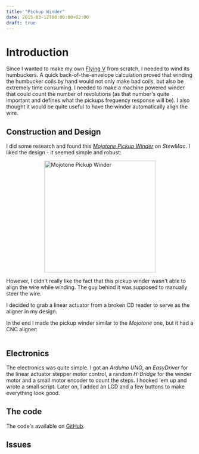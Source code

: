```yaml
---
title: "Pickup Winder"
date: 2015-03-12T00:00:00+02:00
draft: true
---
```


# Introduction
Since I wanted to make my own [Flying V](/projects/flying-v/) from scratch, I needed to wind its humbuckers. A quick back-of-the-envelope calculation proved that winding the humbucker coils by hand would not only make bad coils, but also be extremely time consuming. I needed to make a machine powered winder that could count the number of revolutions (as that number's quite important and defines what the pickups frequency response will be). I also thought it would be quite useful to have the winder automatically align the wire.

## Construction and Design
I did some research and found this [_Mojotone Pickup Winder_](https://www.stewmac.com/Luthier_Tools/Tools_by_Job/Tools_for_Electronics_and_Pickups/Pickup_building/Mojotone_Pickup_Winding_Machine.html) on _StewMac_. I liked the design - it seemed simple and robust:

<img src="https://img1.stewmac.com/product/images/20340/Mojotone_Pickup_Winding_Machine.jpg" alt="Mojotone Pickup Winder" style="display: block; width:300px; margin: 0 auto;"/>

However, I didn't really like the fact that this pickup winder wasn't able to align the wire while winding. The guy behind it was supposed to manually steer the wire.

I decided to grab a linear actuator from a broken CD reader to serve as the aligner in my design.

In the end I made the pickup winder similar to the _Mojotone_ one, but it had a CNC aligner:

![]()

## Electronics
The electronics was quite simple. I got an _Arduino UNO_, an _EasyDriver_ for the linear actuator stepper motor control, a random _H-Bridge_ for the winder motor and a small motor encoder to count the steps. I hooked 'em up and wrote a small script. Later on, I added an LCD and a few buttons to make everything look good.

## The code

The code's available on [GitHub]().

## Issues


